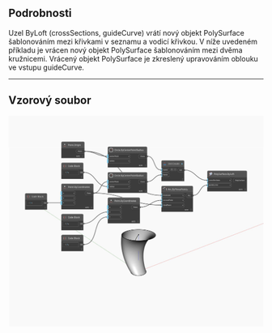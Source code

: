 <!--- Autodesk.DesignScript.Geometry.PolySurface.ByLoft(crossSections, guideCurve) --->
<!--- KMSTMOWKW27MXHCUOIX46TZTXOOZLNUKTB4PHKIEB7ZYDANXLSFQ --->
## Podrobnosti
Uzel ByLoft (crossSections, guideCurve) vrátí nový objekt PolySurface šablonováním mezi křivkami v seznamu a vodicí křivkou. V níže uvedeném příkladu je vrácen nový objekt PolySurface šablonováním mezi dvěma kružnicemi. Vrácený objekt PolySurface je zkreslený upravováním oblouku ve vstupu guideCurve.
___
## Vzorový soubor

![ByLoft (crossSections, guideCurve)](./KMSTMOWKW27MXHCUOIX46TZTXOOZLNUKTB4PHKIEB7ZYDANXLSFQ_img.jpg)

